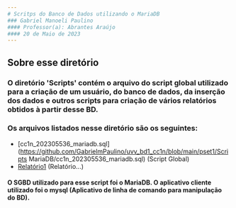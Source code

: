 ```yaml
---
# Scritps do Banco de Dados utilizando o MariaDB
### Gabriel Manoeli Paulino                                      
#### Professor(a): Abrantes Araújo
#### 20 de Maio de 2023
---
```

## Sobre esse diretório
### O diretório 'Scripts' contém o arquivo do script global utilizado para a criação de um usuário, do banco de dados, da inserção dos dados e outros scripts para criação de vários relatórios obtidos à partir desse BD. 

### Os arquivos listados nesse diretório são os seguintes:

- [cc1n_202305536_mariadb.sql](https://github.com/GabrielmPaulino/uvv_bd1_cc1n/blob/main/pset1/Scripts MariaDB/cc1n_202305536_mariadb.sql) (Script Global)
- [Relatório1](...) (Relatório...)

#### O SGBD utilizado para esse script foi o MariaDB. O aplicativo cliente utilizado foi o mysql (Aplicativo de linha de comando para manipulação do BD).
